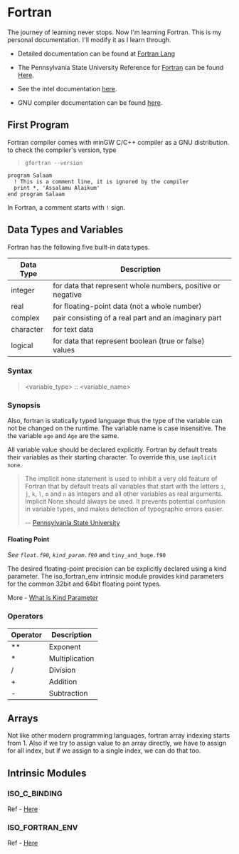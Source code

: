 # Fortran

The journey of learning never stops. Now I'm learning Fortran. This is my personal documentation. I'll modify it as I learn through.

- Detailed documentation can be found at [Fortran Lang](https://fortran-lang.org/learn/quickstart)

- The Pennsylvania State University Reference for [Fortran](http://www.personal.psu.edu/jhm/f90/fortran.html) can be found [Here](http://www.personal.psu.edu/jhm/f90/lectures/quickref.html).

- See the intel documentation [here](https://software.intel.com/content/www/us/en/develop/documentation/fortran-compiler-oneapi-dev-guide-and-reference/top.html).

- GNU compiler documentation can be found [here](https://gcc.gnu.org/onlinedocs/gfortran).

## First Program

Fortran compiler comes with minGW C/C++ compiler as a GNU distribution. to check the compiler's version, type

> `gfortran --version`

```Fortran
program Salaam
  ! This is a comment line, it is ignored by the compiler
  print *, 'Assalamu Alaikum'
end program Salaam
```

In Fortran, a comment starts with `!` sign.

## Data Types and Variables

Fortran has the following five built-in data types.

| Data Type | Description                                                 |
| --------- | ----------------------------------------------------------- |
| integer   | for data that represent whole numbers, positive or negative |
| real      | for floating-point data (not a whole number)                |
| complex   | pair consisting of a real part and an imaginary part        |
| character | for text data                                               |
| logical   | for data that represent boolean (true or false) values      |

### Syntax

> <variable_type> :: <variable_name>

### Synopsis

Also, fortran is statically typed language thus the type of the variable can not be changed on the runtime. The variable name is case insensitive. The the variable `age` and `Age` are the same.

All variable value should be declared explicitly. Fortran by default treats their variables as their starting character. To override this, use `implicit none`.

> The implicit none statement is used to inhibit a very old feature of Fortran that by default treats all variables that start with the letters `i`, `j`, `k`, `l`, `m` and `n` as integers and all other variables as real arguments. Implicit None should always be used. It prevents potential confusion in variable types, and makes detection of typographic errors easier.
>
> -- [Pennsylvania State University](http://personal.psu.edu/jhm/f90/statements/implicit.html)

#### Floating Point

_See `float.f90`, `kind_param.f90`_ and `tiny_and_huge.f90`

The desired floating-point precision can be explicitly declared using a kind parameter. The iso_fortran_env intrinsic module provides kind parameters for the common 32bit and 64bit floating point types.

More - [What is Kind Parameter](https://stackoverflow.com/questions/838310/fortran-90-kind-parameter)

### Operators

| Operator | Description    |
| -------- | -------------- |
| \*\*     | Exponent       |
| \*       | Multiplication |
| /        | Division       |
| +        | Addition       |
| -        | Subtraction    |

## Arrays

Not like other modern programming languages, fortran array indexing starts from 1. Also if we try to assign value to an array directly, we have to assign for all index, but if we assign to a single index, we can do that too.

## Intrinsic Modules

### ISO_C_BINDING

Ref - [Here](https://gcc.gnu.org/onlinedocs/gfortran/ISO_005fC_005fBINDING.html)

### ISO_FORTRAN_ENV

Ref - [Here](https://gcc.gnu.org/onlinedocs/gfortran/ISO_005fFORTRAN_005fENV.html)
